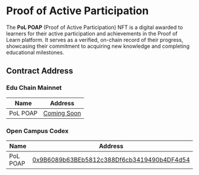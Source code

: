 # Proof of Active Participation

The **PoL POAP** (Proof of Active Participation) NFT is a digital awarded to learners for their active participation and achievements in the Proof of Learn platform. It serves as a verified, on-chain record of their progress, showcasing their commitment to acquiring new knowledge and completing educational milestones.

## Contract Address

### Edu Chain Mainnet

| Name     | Address                                       |
|----------|-----------------------------------------------|
| PoL POAP | [Coming Soon](#) |

### Open Campus Codex

| Name     | Address                                       |
|----------|-----------------------------------------------|
| PoL POAP | [0x9B6089b63BEb5812c388Df6cb3419490b4DF4d54](https://edu-chain-testnet.blockscout.com/address/0x9B6089b63BEb5812c388Df6cb3419490b4DF4d54) |